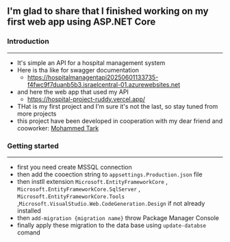 ## I'm glad to share that I finished working on my first web app using ASP.NET Core 


### Introduction
---
- It's simple an API for a hospital management system
- Here is tha like for swagger documentation
    - https://hospitalmanagentapi20250601133735-f4fwc9f7duanb5b3.israelcentral-01.azurewebsites.net
- and here the web app that used my API
   - https://hospital-project-ruddy.vercel.app/
- THat is my first project and I'm sure it's not the last, so stay tuned from more projects
- this project have been developed in cooperation with my dear friend and cooworker:  [Mohammed Tark](https://github.com/sezeef)


### Getting started
---
- first you need create MSSQL connection
- then add the cooection string to `appsettings.Production.json` file
- then instll extension `Microsoft.EntityFrameworkCore` , `Microsoft.EntityFrameworkCore.SqlServer` , `Microsoft.EntityFrameworkCore.Tools` ,`Microsoft.VisualStudio.Web.CodeGeneration.Design` if not already installed
- then `add-migration {migration name}` throw Package Manager Console
- finally apply these migration to the data base using `update-databse` comand
